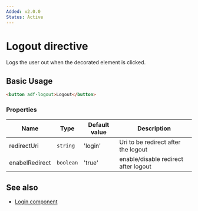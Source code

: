 ```yaml
---
Added: v2.0.0
Status: Active
---
```


# Logout directive

Logs the user out when the decorated element is clicked.

## Basic Usage

```html
<button adf-logout>Logout</button>
```

### Properties

| Name | Type | Default value | Description |
| -- | -- | -- | -- |
| redirectUri | `string` |  'login' | Uri to be redirect after the logout |
| enabelRedirect | `boolean` |  'true' | enable/disable redirect after logout |


## See also

-   [Login component](login.component.md)
